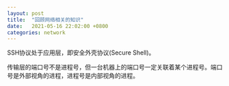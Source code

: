 ```yaml
---
layout: post
title:  "回顾网络相关的知识"
date:   2021-05-16 22:02:00 +0800
categories: network
---
```


SSH协议处于应用层，即安全外壳协议(Secure Shell)。

传输层的端口号不是进程号，但一台机器上的端口号一定关联着某个进程号。端口号是外部视角的进程，进程号是内部视角的进程。